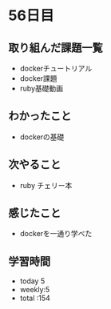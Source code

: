 # 56日目
## 取り組んだ課題一覧
- dockerチュートリアル
- docker課題
- ruby基礎動画
## わかったこと
- dockerの基礎
## 次やること
- ruby チェリー本
## 感じたこと
- dockerを一通り学べた
## 学習時間
- today 5
- weekly:5
- total :154
